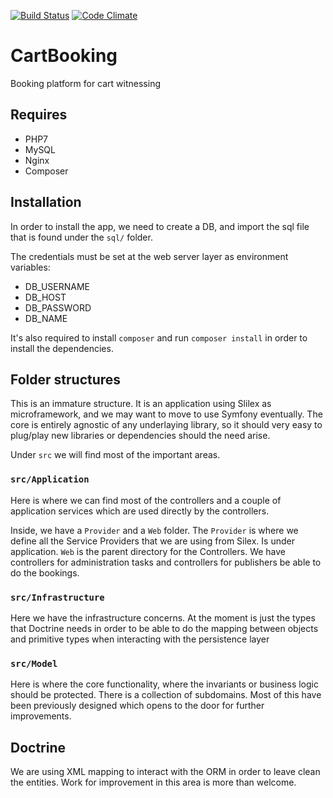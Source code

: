 [![Build Status](https://travis-ci.org/cartbooking/cartbooking.svg?branch=master)](https://travis-ci.org/cartbooking/cartbooking)
[![Code Climate](https://codeclimate.com/github/cartbooking/cartbooking.svg)](https://codeclimate.com/github/cartbooking/cartbooking)

# CartBooking
Booking platform for cart witnessing

## Requires

* PHP7
* MySQL
* Nginx
* Composer

## Installation

In order to install the app, we need to create a DB, and import the sql file that is found
under the `sql/` folder.

The credentials must be set at the web server layer as environment variables:

- DB_USERNAME
- DB_HOST
- DB_PASSWORD
- DB_NAME

It's also required to install `composer` and run `composer install` 
in order to install the dependencies.

## Folder structures

This is an immature structure. It is an application using Slilex as microframework,
and we may want to move to use Symfony eventually. The core is entirely agnostic of
any underlaying library, so it should very easy to plug/play new libraries or dependencies
should the need arise.

Under `src` we will find most of the important areas.

### `src/Application`

Here is where we can find most of the controllers and a couple of
application services which are used directly by the controllers.

Inside, we have a `Provider` and a `Web` folder. The `Provider` is where we define all
the Service Providers that we are using from Silex. Is under application. `Web` is the
parent directory for the Controllers. We have controllers for administration tasks
and controllers for publishers be able to do the bookings.

### `src/Infrastructure`

Here we have the infrastructure concerns. At the moment is just the types
that Doctrine needs in order to be able to do the mapping between objects and primitive
types when interacting with the persistence layer

### `src/Model`

Here is where the core functionality, where the invariants or business logic should
be protected. There is a collection of subdomains. Most of this have been previously designed
which opens to the door for further improvements.

## Doctrine

We are using XML mapping to interact with the ORM in order to leave clean the 
entities. Work for improvement in this area is more than welcome.
